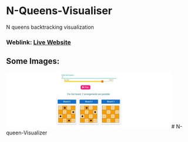 # N-Queens-Visualiser
N queens backtracking visualization

### Weblink: [Live Website](https://n-queens-visualizers.netlify.app/)

## Some Images:
<img width="450px;" src="https://raw.githubusercontent.com/aaryan-gupta03/N-Queen-Visualizer/main/Demo.jpg"/># N-queen-Visualizer
